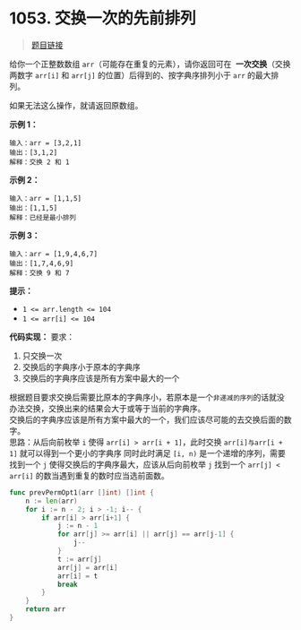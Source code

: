 <!-- markdownlint-disable -->
<!-- customize-tags:贪心,数组 -->

# 1053. 交换一次的先前排列

> [题目链接](https://leetcode.cn/problems/previous-permutation-with-one-swap/)

给你一个正整数数组 `arr`（可能存在重复的元素），请你返回可在  **一次交换**（交换两数字 `arr[i]` 和 `arr[j]` 的位置）后得到的、按字典序排列小于 `arr` 的最大排列。

如果无法这么操作，就请返回原数组。

**示例 1：**

```
输入：arr = [3,2,1]
输出：[3,1,2]
解释：交换 2 和 1
```

**示例 2：**

```
输入：arr = [1,1,5]
输出：[1,1,5]
解释：已经是最小排列
```

**示例 3：**

```
输入：arr = [1,9,4,6,7]
输出：[1,7,4,6,9]
解释：交换 9 和 7
```

**提示：**

- `1 <= arr.length <= 104`
- `1 <= arr[i] <= 104`

<!-- markdownlint-restore -->
<!--------------------------------->
<!-- generate by new_leetcode.go -->

**代码实现：**
要求：

1. 只交换一次
2. 交换后的字典序小于原本的字典序
3. 交换后的字典序应该是所有方案中最大的一个

根据题目要求交换后需要比原本的字典序小，若原本是一个`非递减的序列`的话就没办法交换，交换出来的结果会大于或等于当前的字典序。  
交换后的字典序应该是所有方案中最大的一个，我们应该尽可能的去交换后面的数字。  
思路：从后向前枚举 `i` 使得 `arr[i] > arr[i + 1]`，此时交换 `arr[i]与arr[i + 1]` 就可以得到一个更小的字典序
同时此时满足 `[i, n)` 是一个递增的序列，需要找到一个 `j` 使得交换后的字典序最大，应该从后向前枚举 `j` 找到一个 `arr[j] < arr[i]` 的数当遇到重复的数时应当选前面数。

```go
func prevPermOpt1(arr []int) []int {
    n := len(arr)
    for i := n - 2; i > -1; i-- {
        if arr[i] > arr[i+1] {
            j := n - 1
            for arr[j] >= arr[i] || arr[j] == arr[j-1] {
                j--
            }
            t := arr[j]
            arr[j] = arr[i]
            arr[i] = t
            break
        }
    }
    return arr
}
```
